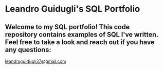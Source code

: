 # Leandro Guidugli's SQL Portfolio

## Welcome to my SQL portfolio! This code repository contains examples of SQL I've written. Feel free to take a look and reach out if you have any questions:
leandroguidugli37@gmail.com
